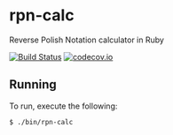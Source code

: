 # rpn-calc
Reverse Polish Notation calculator in Ruby

[![Build Status](https://travis-ci.org/erikreedstrom/rpn-calc.svg?branch=master)](https://travis-ci.org/erikreedstrom/rpn-calc)
[![codecov.io](https://codecov.io/github/erikreedstrom/rpn-calc/coverage.svg?branch=master)](https://codecov.io/github/erikreedstrom/rpn-calc?branch=master)

## Running
To run, execute the following:

```bash
$ ./bin/rpn-calc
```